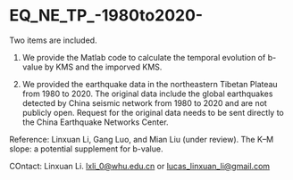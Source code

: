 # EQ_NE_TP_-1980to2020-

Two items are included.

1.  We provide the Matlab code to calculate the temporal evolution of b-value by KMS and the imporved KMS.
 
2.  We provided the earthquake data in the northeastern Tibetan Plateau from 1980 to 2020.
    The original data include the global earthquakes detected by China seismic network from
    1980 to 2020 and are not publicly open. Request for the original data needs to be sent 
    directly to the China Earthquake Networks Center. 

Reference: Linxuan Li, Gang Luo, and Mian Liu (under review). The K–M slope: a potential supplement for b-value.

COntact: Linxuan Li.  lxli_0@whu.edu.cn or lucas_linxuan_li@gmail.com
